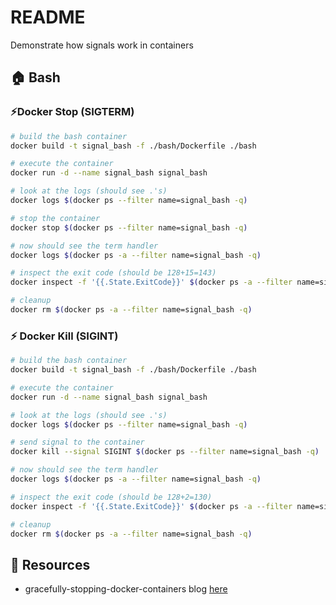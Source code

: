 # README

Demonstrate how signals work in containers

## 🏠 Bash

### ⚡️Docker Stop (SIGTERM)

```sh
# build the bash container
docker build -t signal_bash -f ./bash/Dockerfile ./bash

# execute the container
docker run -d --name signal_bash signal_bash

# look at the logs (should see .'s)
docker logs $(docker ps --filter name=signal_bash -q)

# stop the container 
docker stop $(docker ps --filter name=signal_bash -q)

# now should see the term handler
docker logs $(docker ps -a --filter name=signal_bash -q)      

# inspect the exit code (should be 128+15=143)
docker inspect -f '{{.State.ExitCode}}' $(docker ps -a --filter name=signal_bash -q) 

# cleanup
docker rm $(docker ps -a --filter name=signal_bash -q) 
```

### ⚡️ Docker Kill (SIGINT)

```sh
# build the bash container
docker build -t signal_bash -f ./bash/Dockerfile ./bash

# execute the container
docker run -d --name signal_bash signal_bash

# look at the logs (should see .'s)
docker logs $(docker ps --filter name=signal_bash -q)

# send signal to the container
docker kill --signal SIGINT $(docker ps --filter name=signal_bash -q)

# now should see the term handler
docker logs $(docker ps -a --filter name=signal_bash -q)      

# inspect the exit code (should be 128+2=130)
docker inspect -f '{{.State.ExitCode}}' $(docker ps -a --filter name=signal_bash -q) 

# cleanup
docker rm $(docker ps -a --filter name=signal_bash -q) 

```

## 👀 Resources

* gracefully-stopping-docker-containers blog [here](https://www.ctl.io/developers/blog/post/gracefully-stopping-docker-containers/)
